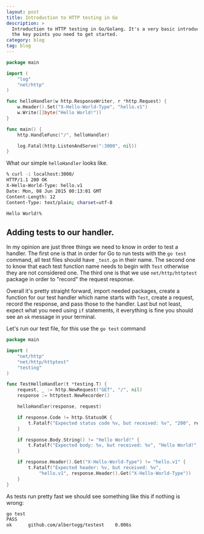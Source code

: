 ```yaml
---
layout: post
title: Introduction to HTTP testing in Go
description: >
  Introduction to HTTP testing in Go/Golang. It's a very basic introduction with
  the key points you need to get started.
category: blog
tag: blog
---
```


```go
package main

import (
	"log"
	"net/http"
)

func helloHandler(w http.ResponseWriter, r *http.Request) {
	w.Header().Set("X-Hello-World-Type", "hello.v1")
	w.Write([]byte("Hello World!"))
}

func main() {
	http.HandleFunc("/", helloHandler)

	log.Fatal(http.ListenAndServe(":3000", nil))
}
```

What our simple `helloHandler` looks like.

```bash
% curl -i localhost:3000/
HTTP/1.1 200 OK
X-Hello-World-Type: hello.v1
Date: Mon, 08 Jun 2015 00:13:01 GMT
Content-Length: 12
Content-Type: text/plain; charset=utf-8

Hello World!%
```

## Adding tests to our handler.

In my opinion are just three things we need to know in order to test a handler.
The first one is that in order for Go to run tests with the `go test` command,
all test files should have `_test.go` in their name. The second one to know that
each test function name needs to begin with `Test` otherwise they are not
considered one. The third one is that we use `net/http/httptest` package in
order to "record" the request response.

Overall it's pretty straight forward, import needed packages, create a function
for our test handler which name starts with `Test`, create a request, record the
response, and pass those to the handler. Last but not least, expect what you
need using `if` statements, it everything is fine you should see an `ok` message
in your terminal.

Let's run our test file, for this use the `go test` command

```go
package main

import (
	"net/http"
	"net/http/httptest"
	"testing"
)

func TestHelloHandler(t *testing.T) {
	request, _ := http.NewRequest("GET", "/", nil)
	response := httptest.NewRecorder()

	helloHandler(response, request)

	if response.Code != http.StatusOK {
		t.Fatalf("Expected status code %v, but received: %v", "200", response.Code)
	}

	if response.Body.String() != "Hello World!" {
		t.Fatalf("Expected body: %v, but received: %v", "Hello World!", response.Body)
	}

	if response.Header().Get("X-Hello-World-Type") != "hello.v1" {
		t.Fatalf("Expected header: %v, but received: %v",
			"hello.v1", response.Header().Get("X-Hello-World-Type"))
	}
}
```

As tests run pretty fast we should see something like this if nothing is wrong:

```bash
go test
PASS
ok      github.com/albertogg/testest    0.006s
```
